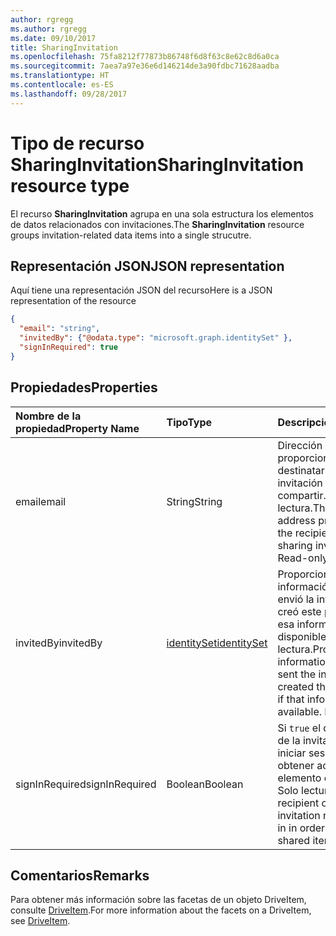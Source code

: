 ```yaml
---
author: rgregg
ms.author: rgregg
ms.date: 09/10/2017
title: SharingInvitation
ms.openlocfilehash: 75fa8212f77873b86748f6d8f63c8e62c8d6a0ca
ms.sourcegitcommit: 7aea7a97e36e6d146214de3a90fdbc71628aadba
ms.translationtype: HT
ms.contentlocale: es-ES
ms.lasthandoff: 09/28/2017
---
```

# <a name="sharinginvitation-resource-type"></a><span data-ttu-id="25c12-102">Tipo de recurso SharingInvitation</span><span class="sxs-lookup"><span data-stu-id="25c12-102">SharingInvitation resource type</span></span>

<span data-ttu-id="25c12-103">El recurso **SharingInvitation** agrupa en una sola estructura los elementos de datos relacionados con invitaciones.</span><span class="sxs-lookup"><span data-stu-id="25c12-103">The **SharingInvitation** resource groups invitation-related data items into a single strucutre.</span></span>

## <a name="json-representation"></a><span data-ttu-id="25c12-104">Representación JSON</span><span class="sxs-lookup"><span data-stu-id="25c12-104">JSON representation</span></span>

<span data-ttu-id="25c12-105">Aquí tiene una representación JSON del recurso</span><span class="sxs-lookup"><span data-stu-id="25c12-105">Here is a JSON representation of the resource</span></span>

<!-- {
  "blockType": "resource",
  "optionalProperties": [

  ],
  "@odata.type": "microsoft.graph.sharingInvitation"
}-->

```json
{
  "email": "string",
  "invitedBy": {"@odata.type": "microsoft.graph.identitySet" },
  "signInRequired": true
}
```

## <a name="properties"></a><span data-ttu-id="25c12-106">Propiedades</span><span class="sxs-lookup"><span data-stu-id="25c12-106">Properties</span></span>

| <span data-ttu-id="25c12-107">Nombre de la propiedad</span><span class="sxs-lookup"><span data-stu-id="25c12-107">Property Name</span></span>  | <span data-ttu-id="25c12-108">Tipo</span><span class="sxs-lookup"><span data-stu-id="25c12-108">Type</span></span>                          | <span data-ttu-id="25c12-109">Descripción</span><span class="sxs-lookup"><span data-stu-id="25c12-109">Description</span></span>                                                                                                                   |
|:---------------|:------------------------------|:------------------------------------------------------------------------------------------------------------------------------|
| <span data-ttu-id="25c12-110">email</span><span class="sxs-lookup"><span data-stu-id="25c12-110">email</span></span>          | <span data-ttu-id="25c12-111">String</span><span class="sxs-lookup"><span data-stu-id="25c12-111">String</span></span>                        | <span data-ttu-id="25c12-p101">Dirección de correo proporcionada para el destinatario de la invitación para compartir. Solo lectura.</span><span class="sxs-lookup"><span data-stu-id="25c12-p101">The email address provided for the recipient of the sharing invitation. Read-only.</span></span>                                          |
| <span data-ttu-id="25c12-114">invitedBy</span><span class="sxs-lookup"><span data-stu-id="25c12-114">invitedBy</span></span>      | [<span data-ttu-id="25c12-115">identitySet</span><span class="sxs-lookup"><span data-stu-id="25c12-115">identitySet</span></span>](identityset.md) | <span data-ttu-id="25c12-p102">Proporciona información sobre quién envió la invitación que creó este permiso, si esa información está disponible. Solo lectura.</span><span class="sxs-lookup"><span data-stu-id="25c12-p102">Provides information about who sent the invitation that created this permission, if that information is available. Read-only.</span></span> |
| <span data-ttu-id="25c12-118">signInRequired</span><span class="sxs-lookup"><span data-stu-id="25c12-118">signInRequired</span></span> | <span data-ttu-id="25c12-119">Boolean</span><span class="sxs-lookup"><span data-stu-id="25c12-119">Boolean</span></span>                       | <span data-ttu-id="25c12-p103">Si `true` el destinatario de la invitación necesita iniciar sesión para obtener acceso al elemento compartido. Solo lectura.</span><span class="sxs-lookup"><span data-stu-id="25c12-p103">If `true` the recipient of the invitation needs to sign in in order to access the shared item. Read-only.</span></span>                     |

## <a name="remarks"></a><span data-ttu-id="25c12-122">Comentarios</span><span class="sxs-lookup"><span data-stu-id="25c12-122">Remarks</span></span> 

<span data-ttu-id="25c12-123">Para obtener más información sobre las facetas de un objeto DriveItem, consulte [DriveItem](driveitem.md).</span><span class="sxs-lookup"><span data-stu-id="25c12-123">For more information about the facets on a DriveItem, see [DriveItem](driveitem.md).</span></span>


<!-- {
  "type": "#page.annotation",
  "description": "The sharing invitation facet describes details of a sharing invitation associated with a permission.",
  "keywords": "image,width,height,item,facet",
  "section": "documentation",
  "tocPath": "Facets/SharingInvitation"
} -->
